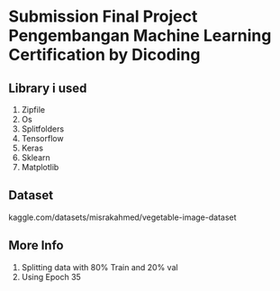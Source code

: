 # Submission Final Project Pengembangan Machine Learning Certification by Dicoding
## Library i used
1. Zipfile
2. Os
3. Splitfolders
4. Tensorflow
5. Keras
6. Sklearn
7. Matplotlib
## Dataset
kaggle.com/datasets/misrakahmed/vegetable-image-dataset
## More Info
1. Splitting data with 80% Train and 20% val
2. Using Epoch 35
